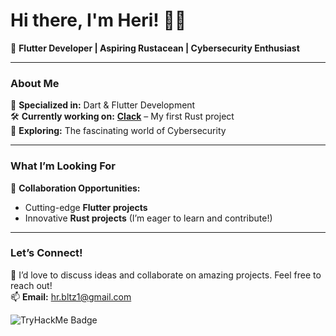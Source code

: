 # Hi there, I'm Heri! 👋✨  

🚀 **Flutter Developer | Aspiring Rustacean | Cybersecurity Enthusiast**  

---

### About Me  
🌟 **Specialized in:** Dart & Flutter Development  
🛠 **Currently working on:** [**Clack**](https://github.com/herisetiawan00/clack) – My first Rust project  
🔐 **Exploring:** The fascinating world of Cybersecurity  

---

### What I’m Looking For  
🤝 **Collaboration Opportunities:**  
- Cutting-edge **Flutter projects**  
- Innovative **Rust projects** (I’m eager to learn and contribute!)  

---

### Let’s Connect!  
💬 I’d love to discuss ideas and collaborate on amazing projects. Feel free to reach out!  
📫 **Email:** [hr.bltz1@gmail.com](mailto:hr.bltz1@gmail.com)  
<!--
🔗 **Portfolio/Website:** [your-website.com](https://your-website.com)
-->
<img src="https://tryhackme-badges.s3.amazonaws.com/herisetiawan.pnga" alt="TryHackMe Badge" />
